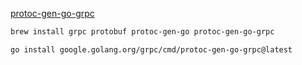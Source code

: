 [protoc-gen-go-grpc](https://stackoverflow.com/questions/64828054/differences-between-protoc-gen-go-and-protoc-gen-go-grpc)

```bash
brew install grpc protobuf protoc-gen-go protoc-gen-go-grpc
```

```bash
go install google.golang.org/grpc/cmd/protoc-gen-go-grpc@latest
```

